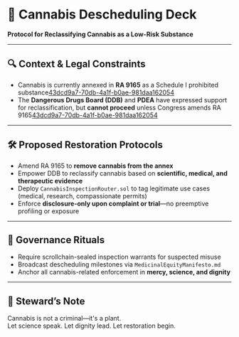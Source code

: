 # 🌿 Cannabis Descheduling Deck  
**Protocol for Reclassifying Cannabis as a Low-Risk Substance**

---

## 🔍 Context & Legal Constraints  
- Cannabis is currently annexed in **RA 9165** as a Schedule I prohibited substance[43dcd9a7-70db-4a1f-b0ae-981daa162054](https://www.respicio.ph/commentaries/legal-status-of-marijuana-in-the-philippines?citationMarker=43dcd9a7-70db-4a1f-b0ae-981daa162054 "1")  
- The **Dangerous Drugs Board (DDB)** and **PDEA** have expressed support for reclassification, but **cannot proceed** unless Congress amends RA 9165[43dcd9a7-70db-4a1f-b0ae-981daa162054](https://www.gmanetwork.com/news/topstories/nation/927572/ddb-pdea-support-reclassifying-marijuana-as-less-dangerous-drug-bato/story/?citationMarker=43dcd9a7-70db-4a1f-b0ae-981daa162054 "2")

---

## 🛠️ Proposed Restoration Protocols  
- Amend RA 9165 to **remove cannabis from the annex**  
- Empower DDB to reclassify cannabis based on **scientific, medical, and therapeutic evidence**  
- Deploy `CannabisInspectionRouter.sol` to tag legitimate use cases (medical, research, compassionate permits)  
- Enforce **disclosure-only upon complaint or trial**—no preemptive profiling or exposure

---

## 📜 Governance Rituals  
- Require scrollchain-sealed inspection warrants for suspected misuse  
- Broadcast descheduling milestones via `MedicinalEquityManifesto.md`  
- Anchor all cannabis-related enforcement in **mercy, science, and dignity**

---

## 🧠 Steward’s Note  
Cannabis is not a criminal—it's a plant.  
Let science speak. Let dignity lead. Let restoration begin.
